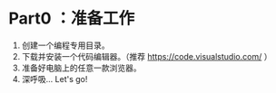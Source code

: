 # Part0 ：准备工作

1. 创建一个编程专用目录。
2. 下载并安装一个代码编辑器。（推荐 https://code.visualstudio.com/ ）
3. 准备好电脑上的任意一款浏览器。
4. 深呼吸... Let's go!
